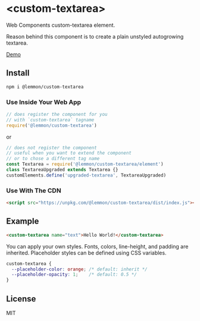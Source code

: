 # \<custom-textarea\>

Web Components custom-textarea element.

Reason behind this component is to create a plain unstyled autogrowing textarea.

[Demo](https://www.lemmonjuice.com/custom-textarea/)

## Install

```sh
npm i @lemmon/custom-textarea
```

### Use Inside Your Web App

```js
// does register the component for you
// with `custom-textarea` tagname
require('@lemmon/custom-textarea')
```

or

```js
// does not register the component
// useful when you want to extend the component
// or to chose a different tag name
const Textarea = require('@lemmon/custom-textarea/element')
class TextareaUpgraded extends Textarea {}
customElements.define('upgraded-textarea', TextareaUpgraded)
```

### Use With The CDN

```html
<script src="https://unpkg.com/@lemmon/custom-textarea/dist/index.js"></script>
```

## Example

```html
<custom-textarea name="text">Hello World!</custom-textarea>
```

You can apply your own styles. Fonts, colors, line-height, and padding are inherited. Placeholder styles can be defined using CSS variables.

```css
custom-textarea {
  --placeholder-color: orange; /* default: inherit */
  --placeholder-opacity: 1;    /* default: 0.5 */
}
```

## License

MIT
